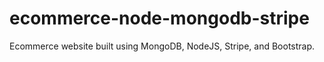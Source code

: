 # ecommerce-node-mongodb-stripe
Ecommerce website built using MongoDB, NodeJS, Stripe, and Bootstrap.
